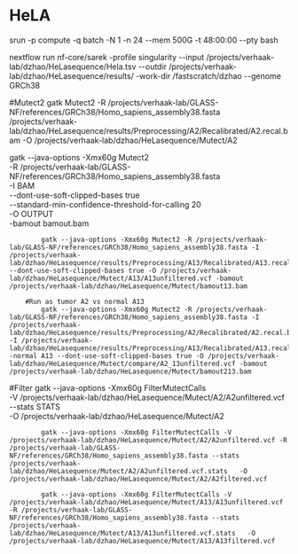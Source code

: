 # HeLA

srun -p compute -q batch -N 1 -n 24 --mem 500G -t 48:00:00 --pty bash

nextflow run nf-core/sarek -profile singularity --input /projects/verhaak-lab/dzhao/HeLasequence/Hela.tsv --outdir /projects/verhaak-lab/dzhao/HeLasequence/results/ -work-dir /fastscratch/dzhao --genome GRCh38

#Mutect2 
gatk Mutect2 -R /projects/verhaak-lab/GLASS-NF/references/GRCh38/Homo_sapiens_assembly38.fasta /projects/verhaak-lab/dzhao/HeLasequence/results/Preprocessing/A2/Recalibrated/A2.recal.bam -O /projects/verhaak-lab/dzhao/HeLasequence/Mutect/A2

gatk --java-options -Xmx60g  Mutect2 \
            -R /projects/verhaak-lab/GLASS-NF/references/GRCh38/Homo_sapiens_assembly38.fasta \
            -I BAM \
            --dont-use-soft-clipped-bases true \
            --standard-min-confidence-threshold-for-calling 20 \
            -O OUTPUT \
            -bamout  bamout.bam
            
            gatk --java-options -Xmx60g Mutect2 -R /projects/verhaak-lab/GLASS-NF/references/GRCh38/Homo_sapiens_assembly38.fasta -I /projects/verhaak-lab/dzhao/HeLasequence/results/Preprocessing/A13/Recalibrated/A13.recal.bam --dont-use-soft-clipped-bases true -O /projects/verhaak-lab/dzhao/HeLasequence/Mutect/A13/A13unfiltered.vcf -bamout /projects/verhaak-lab/dzhao/HeLasequence/Mutect/bamout13.bam
            
        #Run as tumor A2 vs normal A13
            gatk --java-options -Xmx60g Mutect2 -R /projects/verhaak-lab/GLASS-NF/references/GRCh38/Homo_sapiens_assembly38.fasta -I /projects/verhaak-lab/dzhao/HeLasequence/results/Preprocessing/A2/Recalibrated/A2.recal.bam -I /projects/verhaak-lab/dzhao/HeLasequence/results/Preprocessing/A13/Recalibrated/A13.recal.bam -normal A13 --dont-use-soft-clipped-bases true -O /projects/verhaak-lab/dzhao/HeLasequence/Mutect/compare/A2_13unfiltered.vcf -bamout /projects/verhaak-lab/dzhao/HeLasequence/Mutect/bamout213.bam
            


#Filter
gatk --java-options -Xmx60g FilterMutectCalls \
            -V /projects/verhaak-lab/dzhao/HeLasequence/Mutect/A2/A2unfiltered.vcf \
            --stats STATS \
            -O /projects/verhaak-lab/dzhao/HeLasequence/Mutect/A2
            
            gatk --java-options -Xmx60g FilterMutectCalls -V /projects/verhaak-lab/dzhao/HeLasequence/Mutect/A2/A2unfiltered.vcf -R /projects/verhaak-lab/GLASS-NF/references/GRCh38/Homo_sapiens_assembly38.fasta --stats /projects/verhaak-lab/dzhao/HeLasequence/Mutect/A2/A2unfiltered.vcf.stats   -O /projects/verhaak-lab/dzhao/HeLasequence/Mutect/A2/A2filtered.vcf
            
            gatk --java-options -Xmx60g FilterMutectCalls -V /projects/verhaak-lab/dzhao/HeLasequence/Mutect/A13/A13unfiltered.vcf -R /projects/verhaak-lab/GLASS-NF/references/GRCh38/Homo_sapiens_assembly38.fasta --stats /projects/verhaak-lab/dzhao/HeLasequence/Mutect/A13/A13unfiltered.vcf.stats   -O /projects/verhaak-lab/dzhao/HeLasequence/Mutect/A13/A13filtered.vcf
            
